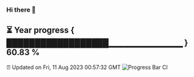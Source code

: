 ### Hi there 👋
⏳ Year progress { ██████████████████▁▁▁▁▁▁▁▁▁▁▁▁ } 60.83 %
---
⏰ Updated on Fri, 11 Aug 2023 00:57:32 GMT
![Progress Bar CI](https://github.com/liununu/liununu/workflows/Progress%20Bar%20CI/badge.svg)
